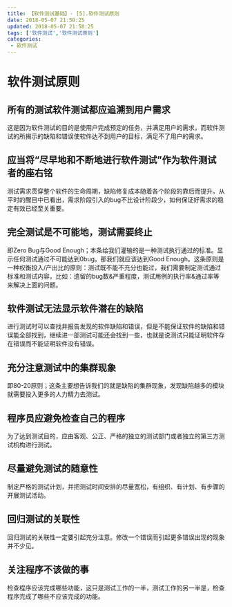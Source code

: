 ```yaml
---
title: 【软件测试基础】- [5].软件测试原则
date: 2018-05-07 21:50:25
updated: 2018-05-07 21:50:25
tags: ['软件测试','软件测试原则']
categories: 
 - 软件测试
---
```


# 软件测试原则

## 所有的测试软件测试都应追溯到用户需求

这是因为软件测试的目的是使用户完成预定的任务，并满足用户的需求，而软件测试的所揭示的缺陷和错误使软件达不到用户的目标，满足不了用户的需求。

## 应当将“尽早地和不断地进行软件测试”作为软件测试者的座右铭

测试需求贯穿整个软件的生命周期，缺陷修复成本随着各个阶段的靠后而提升。从平时的醒目中已看出，需求阶段引入的bug不比设计阶段少，如何保证好需求的稳定有效已经至关重要。

## 完全测试是不可能地，测试需要终止

即Zero Bug与Good Enough；本条给我们灌输的是一种测试执行通过的标准。显示任何测试通过不可能达到0bug。那我们就应该达到Good Enough。这条原则是一种权衡投入/产出比的原则：测试既不能不充分也能过，我们需要制定测试通过标准和测试内容，比如：遗留的bug数&严重程度，测试用例的执行率&通过率等来解决上面的问题。
 
## 软件测试无法显示软件潜在的缺陷

进行测试时可以查找并报告发现的软件缺陷和错误，但是不能保证软件的缺陷和错误能全部找到，继续进一部测试可能还会找到一些，也就是说测试只能证明软件存在错误而不能证明软件没有错误。

## 充分注意测试中的集群现象

即80-20原则；这条主要想告诉我们的就是缺陷的集群现象，发现缺陷越多的模块就需要投入更多的人力精力去测试。

## 程序员应避免检查自己的程序

为了达到测试目的，应由客观、公正、严格的独立的测试部门或者独立的第三方测试机构进行测试。
  
## 尽量避免测试的随意性

制定严格的测试计划，并把测试时间安排的尽量宽松，有组织、有计划、有步骤的开展测试活动。
  
## 回归测试的关联性

回归测试的关联性一定要引起充分注意。修改一个错误而引起更多错误出现的现象并不少见。

## 关注程序不该做的事

检查程序应该完成哪些功能，这只是测试工作的一半，测试工作的另一半是，检查程序完成了哪些不应该完成的功能。
